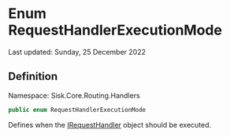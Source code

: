 # Enum RequestHandlerExecutionMode
Last updated: Sunday, 25 December 2022

## Definition
Namespace: Sisk.Core.Routing.Handlers

```csharp
public enum RequestHandlerExecutionMode
```

Defines when the [IRequestHandler](/spec/Sisk/Core/Routing/Handlers/IRequestHandler) object should be executed.

